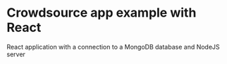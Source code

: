 # Crowdsource app example with React

React application with a connection to a MongoDB database and NodeJS server